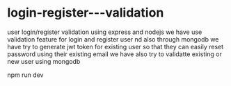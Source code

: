 # login-register---validation
user login/register validation using express and nodejs
we have use validation feature for login and register user nd also through
mongodb we have try to generate jwt token for existing user 
so that they can easily reset password using their existing email
we have also try to validatte existing or new user using mongodb

npm run dev
